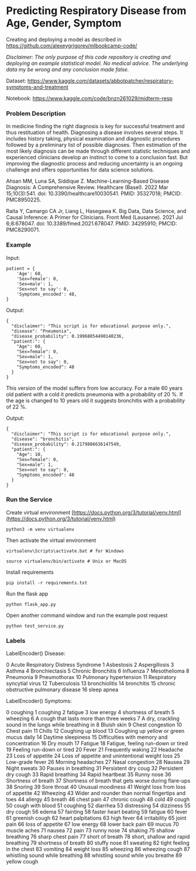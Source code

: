 # Predicting Respiratory Disease from Age, Gender, Symptom

Creating and deploying a model as described in https://github.com/alexeygrigorev/mlbookcamp-code/

*Disclaimer: The only purpose of this code repository is creating and deploying an example statistical model. No medical advice. The underlying data my be wrong and any conclusion made false.*

Dataset: https://www.kaggle.com/datasets/abbotpatcher/respiratory-symptoms-and-treatment

Notebook: https://www.kaggle.com/code/bnzn261029/midterm-resp

### Problem Description

In medicine finding the right diagnosis is key for successful treatment and thus restituation of health. Diagnosing a disease involves several steps. It includes history taking, physical examination and diagnostic procedures followed by a preliminary list of possible diagnoses. Then estimation of the most likely diagnosis can be made through different statistic techniques and experienced clinicians develop an instinct to come to a conclusion fast. But improving the diagnostic process and reducing uncertainty is an ongoing challenge and offers opportunities for data science solutions.

Ahsan MM, Luna SA, Siddique Z. Machine-Learning-Based Disease Diagnosis: A Comprehensive Review. Healthcare (Basel). 2022 Mar 15;10(3):541. doi: 10.3390/healthcare10030541. PMID: 35327018; PMCID: PMC8950225.

Raita Y, Camargo CA Jr, Liang L, Hasegawa K. Big Data, Data Science, and Causal Inference: A Primer for Clinicians. Front Med (Lausanne). 2021 Jul 6;8:678047. doi: 10.3389/fmed.2021.678047. PMID: 34295910; PMCID: PMC8290071.

### Example

Input:

	patient = {
		'Age': 60,
		'Sex=female': 0, 
		'Sex=male': 1, 
		'Sex=not to say': 0,
		'Symptoms_encoded': 48,
	}

Output:

	{
	  "disclaimer": "This script is for educational purpose only.",
	  "disease": "Pneumonia",
	  "disease_probability": 0.19968054490140236,
	  "patient:": {
		"Age": 60,
		"Sex=female": 0,
		"Sex=male": 1,
		"Sex=not to say": 0,
		"Symptoms_encoded": 48
	  }
	}
	
This version of the model suffers from low accuracy. For a male 60 years old patient with a cold it predicts pneumonia with a probability of 20 %. If the age is changed to 10 years old it suggests bronchitis with a probability of 22 %.

Output:

	{
	  "disclaimer": "This script is for educational purpose only.",
	  "disease": "bronchitis",
	  "disease_probability": 0.2179886636147549,
	  "patient:": {
		"Age": 10,
		"Sex=female": 0,
		"Sex=male": 1,
		"Sex=not to say": 0,
		"Symptoms_encoded": 48
	  }
	}

### Run the Service

Create virtual environment [https://docs.python.org/3/tutorial/venv.html](https://docs.python.org/3/tutorial/venv.html)

	python3 -m venv virtualenv
	
Then activate the virtual environment

	virtualenv\Scripts\activate.bat # for Windows
	
	source virtualenv/bin/activate # Unix or MacOS
	
Install requirements

	pip install -r requirements.txt

Run the flask app

	python flask_app.py

Open another command window and run the example post request

	python test_service.py

### Labels

LabelEncoder() Disease:

0 Acute Respiratory Distress Syndrome
1 Asbestosis
2 Aspergillosis
3 Asthma
4 Bronchiectasis
5 Chronic Bronchitis
6 Influenza
7 Mesothelioma
8 Pneumonia
9 Pneumothorax
10 Pulmonary hypertension
11 Respiratory syncytial virus
12 Tuberculosis
13 bronchiolitis
14 bronchitis
15 chronic obstructive pulmonary disease
16 sleep apnea

LabelEncoder() Symptoms:

0  coughing
1  coughing
2  fatigue
3  low energy
4  shortness of breath
5  wheezing
6 A cough that lasts more than three weeks
7 A dry, crackling sound in the lungs while breathing in
8 Bluish skin
9 Chest congestion
10 Chest pain
11 Chills
12 Coughing up blood
13 Coughing up yellow or green mucus daily
14 Daytime sleepiness
15 Difficulties with memory and concentration
16 Dry mouth
17 Fatigue
18 Fatigue, feeling run-down or tired
19 Feeling run-down or tired
20 Fever
21 Frequently waking
22 Headache
23 Loss of appetite
24 Loss of appetite and unintentional weight loss
25 Low-grade fever
26 Morning headaches
27 Nasal congestion
28 Nausea
29 Night sweats
30 Pauses in breathing
31 Persistent dry coug
32 Persistent dry cough
33 Rapid breathing
34 Rapid heartbeat
35 Runny nose
36 Shortness of breath
37 Shortness of breath that gets worse during flare-ups
38 Snoring
39 Sore throat
40 Unusual moodiness
41 Weight loss from loss of appetite
42 Wheezing
43 Wider and rounder than normal fingertips and toes
44 allergy
45 breath
46 chest pain
47 chronic cough
48 cold
49 cough
50 cough with blood
51 coughing
52 diarrhea
53 distressing
54 dizziness
55 dry cough
56 edema
57 fainting
58 faster heart beating
59 fatigue
60 fever
61 greenish cough
62 heart palpitations
63 high fever
64 irritability
65 joint pain
66 loss of appetite
67 low energy
68 lower back pain
69 mucus
70 muscle aches
71 nausea
72 pain
73 runny nose
74 shaking
75 shallow breathing
76 sharp chest pain
77 short of breath
78 short, shallow and rapid breathing
79 shortness of breath
80 stuffy nose
81 sweating
82 tight feeling in the chest
83 vomiting
84 weight loss
85 wheezing
86 wheezing cough
87 whistling sound while breathing
88 whistling sound while you breathe
89 yellow cough